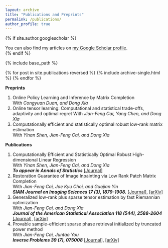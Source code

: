 ```yaml
---
layout: archive
title: "Publications and Preprints"
permalink: /publications/
author_profile: true
---
```


{% if site.author.googlescholar %}
  <div class="wordwrap">You can also find my articles on <a href="{{site.author.googlescholar}}">my Google Scholar profile</a>.</div>
{% endif %}

{% include base_path %}

{% for post in site.publications reversed %}
  {% include archive-single.html %}
{% endfor %}


**Preprints**
1. Online Policy Learning and Inference by Matrix Completion  
   With *Congyuan Duan, and Dong Xia*
1. Online tensor learning: Computational and statistical trade-offs, adaptivity and optimal regret
   With *Jian-Feng Cai, Yang Chen, and Dong Xia* 
1. Computationally efficient and statistically optimal robust low-rank matrix estimation  
   With *Yinan Shen, Jian-Feng Cai, and Dong Xia*

**Publications**
1. Computationally Efficient and Statistically Optimal Robust High-dimensional Linear Regression  
   With *Yinan Shen, Jian-Feng Cai, and Dong Xia*  
   ***To appear in Annals of Statistics*** [[Journal]](https://www.e-publications.org/ims/submission/AOS/user/submissionFile/60279?confirm=e20d239c)
1. Restoration Guarantee of Image Inpainting via Low Rank Patch Matrix Completion    
   With *Jian-Feng Cai, Jae Kyu Choi, and Guojian Yin*  
   ***SIAM Journal on Imaging Sciences 17 (3), 1879-1908.*** [[Journal]](https://epubs.siam.org/doi/abs/10.1137/23M1614456), [[arXiv]](https://arxiv.org/pdf/2309.01328)
1. Generalized low-rank plus sparse tensor estimation by fast Riemannian optimization  
   With *Jian-Feng Cai, and Dong Xia*  
   ***Journal of the American Statistical Association 118 (544), 2588-2604***  [[Journal]](https://www.tandfonline.com/doi/abs/10.1080/01621459.2022.2063131), [[arXiv]](https://arxiv.org/pdf/2103.08895)
1. Provable sample-efficient sparse phase retrieval initialized by truncated power method  
   With *Jian-Feng Cai, Juntao You*  
   ***Inverse Problems 39 (7), 075008***  [[Journal]](https://iopscience.iop.org/article/10.1088/1361-6420/acd8b8/meta), [[arXiv]](https://arxiv.org/pdf/2210.14628)









